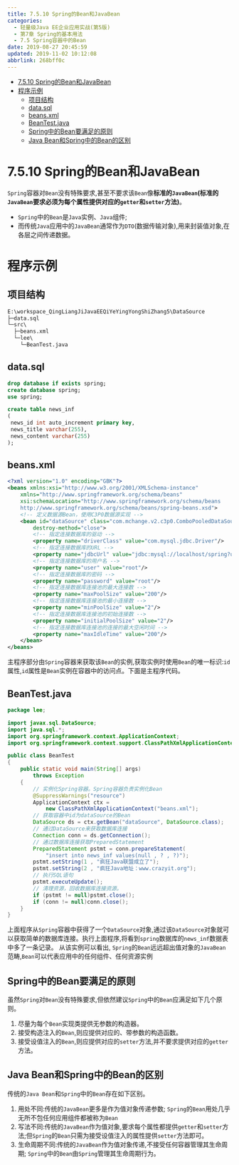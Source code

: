 ```yaml
---
title: 7.5.10 Spring的Bean和JavaBean
categories: 
  - 轻量级Java EE企业应用实战(第5版)
  - 第7章 Spring的基本用法
  - 7.5 Spring容器中的Bean
date: 2019-08-27 20:45:59
updated: 2019-11-02 10:12:08
abbrlink: 268bff0c
---
```

<div id='my_toc'>

- [7.5.10 Spring的Bean和JavaBean](/JavaReadingNotes/268bff0c/#7-5-10-Spring的Bean和JavaBean)
- [程序示例](/JavaReadingNotes/268bff0c/#程序示例)
    - [项目结构](/JavaReadingNotes/268bff0c/#项目结构)
    - [data.sql](/JavaReadingNotes/268bff0c/#data-sql)
    - [beans.xml](/JavaReadingNotes/268bff0c/#beans-xml)
    - [BeanTest.java](/JavaReadingNotes/268bff0c/#BeanTest-java)
    - [Spring中的Bean要满足的原则](/JavaReadingNotes/268bff0c/#Spring中的Bean要满足的原则)
    - [Java Bean和Spring中的Bean的区别](/JavaReadingNotes/268bff0c/#Java-Bean和Spring中的Bean的区别)

</div>
<!--more-->
<script>if (navigator.platform.toLowerCase() == 'win32'){document.getElementById('my_toc').style.display = 'none';}</script>

<!--end-->
<!--SSTStart-->
# 7.5.10 Spring的Bean和JavaBean #
`Spring`容器对`Bean`没有特殊要求,甚至不要求该`Bean`像**标准的`JavaBean`(标准的`JavaBean`要求必须为每个属性提供对应的`getter`和`setter`方法)**。
- `Spring`中的`Bean`是`Java`实例、`Java`组件;
- 而传统`Java`应用中的`JavaBean`通常作为`DTO`(数据传输对象),用来封装值对象,在各层之间传递数据。
<!--SSTStop-->

# 程序示例 #
## 项目结构 ##
```cmd
E:\workspace_QingLiangJiJavaEEQiYeYingYongShiZhang5\DataSource
├─data.sql
└─src\
  ├─beans.xml
  └─lee\
    └─BeanTest.java
```
## data.sql ##
```sql
drop database if exists spring;
create database spring;
use spring;

create table news_inf
(
 news_id int auto_increment primary key,
 news_title varchar(255),
 news_content varchar(255)
);
```
## beans.xml ##
```xml
<?xml version="1.0" encoding="GBK"?>
<beans xmlns:xsi="http://www.w3.org/2001/XMLSchema-instance"
    xmlns="http://www.springframework.org/schema/beans"
    xsi:schemaLocation="http://www.springframework.org/schema/beans
    http://www.springframework.org/schema/beans/spring-beans.xsd">
    <!-- 定义数据源Bean，使用C3P0数据源实现 -->
    <bean id="dataSource" class="com.mchange.v2.c3p0.ComboPooledDataSource"
        destroy-method="close">
        <!-- 指定连接数据库的驱动 -->
        <property name="driverClass" value="com.mysql.jdbc.Driver"/>
        <!-- 指定连接数据库的URL -->
        <property name="jdbcUrl" value="jdbc:mysql://localhost/spring?useSSL=true"/>
        <!-- 指定连接数据库的用户名 -->
        <property name="user" value="root"/>
        <!-- 指定连接数据库的密码 -->
        <property name="password" value="root"/>
        <!-- 指定连接数据库连接池的最大连接数 -->
        <property name="maxPoolSize" value="200"/>
        <!-- 指定连接数据库连接池的最小连接数 -->
        <property name="minPoolSize" value="2"/>
        <!-- 指定连接数据库连接池的初始连接数 -->
        <property name="initialPoolSize" value="2"/>
        <!-- 指定连接数据库连接池的连接的最大空闲时间 -->
        <property name="maxIdleTime" value="200"/>
    </bean>
</beans>
```
主程序部分由`Spring`容器来获取该`Bean`的实例,获取实例时使用`Bean`的唯一标识:`id`属性,`id`属性是`Bean`实例在容器中的访问点。下面是主程序代码。
## BeanTest.java ##
```java
package lee;

import javax.sql.DataSource;
import java.sql.*;
import org.springframework.context.ApplicationContext;
import org.springframework.context.support.ClassPathXmlApplicationContext;

public class BeanTest
{
    public static void main(String[] args)
        throws Exception
    {
        // 实例化Spring容器。Spring容器负责实例化Bean
        @SuppressWarnings("resource")
        ApplicationContext ctx =
            new ClassPathXmlApplicationContext("beans.xml");
        // 获取容器中id为dataSource的Bean
        DataSource ds = ctx.getBean("dataSource", DataSource.class);
        // 通过DataSource来获取数据库连接
        Connection conn = ds.getConnection();
        // 通过数据库连接获取PreparedStatement
        PreparedStatement pstmt = conn.prepareStatement(
            "insert into news_inf values(null , ? , ?)");
        pstmt.setString(1 , "疯狂Java联盟成立了");
        pstmt.setString(2 , "疯狂Java地址：www.crazyit.org");
        // 执行SQL语句
        pstmt.executeUpdate();
        // 清理资源，回收数据库连接资源。
        if (pstmt != null)pstmt.close();
        if (conn != null)conn.close();
    }
}
```
上面程序从`Spring`容器中获得了一个`DataSource`对象,通过该`DataSource`对象就可以获取简单的数据库连接。执行上面程序,将看到`spring`数据库的`news_inf`数据表中多了一条记录。
从该实例可以看出, `Spring`的`Bean`远远超出值对象的`JavaBean`范畴,`Bean`可以代表应用中的任何组件、任何资源实例
<!--SSTStart-->
## Spring中的Bean要满足的原则 ##
虽然`Spring`对`Bean`没有特殊要求,但依然建议`Spring`中的`Bean`应满足如下几个原则。
1. 尽量为每个`Bean`实现类提供无参数的构造器。
2. 接受构造注入的`Bean`,则应提供对应的、带参数的构造函数。
3. 接受设值注入的`Bean`,则应提供对应的`setter`方法,并不要求提供对应的`getter`方法。

## Java Bean和Spring中的Bean的区别 ##
传统的`Java Bean`和`Spring`中的`Bean`存在如下区别。
1. 用处不同:传统的`JavaBean`更多是作为值对象传递参数; `Spring`的`Bean`用处几乎无所不包任何应用组件都被称为`Bean`
2. 写法不同:传统的`JavaBean`作为值对象,要求每个属性都提供`getter`和`setter`方法;但`Spring`的`Bean`只需为接受设值注入的属性提供`setter`方法即可。
3. 生命周期不同:传统的`JavaBean`作为值对象传递,不接受任何容器管理其生命周期; `Spring`中的`Bean`由`Spring`管理其生命周期行为。

<!--SSTStop-->

